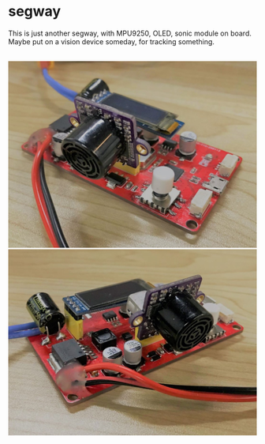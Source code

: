 # segway

This is just another segway, with MPU9250, OLED, sonic module on board.</br>
Maybe put on a vision device someday, for tracking something.</br></br>

![pcb_1](/img/pcb_1.jpg)
![pcb_2](/img/pcb_2.jpg)


